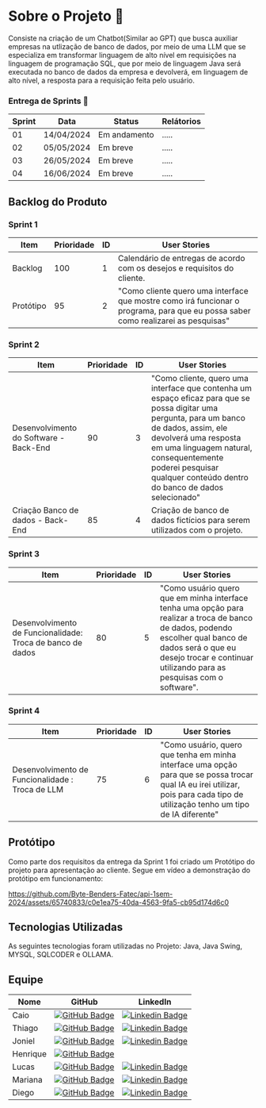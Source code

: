 # Sobre o Projeto 🧩
Consiste na criação de um Chatbot(Similar ao GPT) que busca auxiliar empresas na utlização de banco de dados, por meio de uma LLM que se especializa em transformar linguagem de alto nível em requisições na linguagem de programação SQL, que por meio de linguagem Java será executada no banco de dados da empresa e devolverá, em linguagem de alto nível, a resposta para a requisição feita pelo usuário.    

### Entrega de Sprints 🎯
| Sprint | Data | Status | Relátorios |
|--------|------|--------|------------|
| 01 | 14/04/2024 | Em andamento |..... |
| 02 | 05/05/2024 | Em breve |..... |
| 03 | 26/05/2024 | Em breve |..... |
| 04 | 16/06/2024 | Em breve |..... |


## Backlog do Produto
### Sprint 1
| Item | Prioridade | ID | User Stories |
|------|------------|----|--------------|
| Backlog | 100 | 1 | Calendário de entregas de acordo com os desejos e requisitos do cliente. |
| Protótipo | 95 | 2 | "Como cliente quero uma interface que mostre como irá funcionar o programa, para que eu possa saber como realizarei as pesquisas" |

### Sprint 2
| Item | Prioridade | ID | User Stories |
|------|------------|----|--------------|
| Desenvolvimento do Software - Back-End | 90 | 3 | "Como cliente, quero uma interface que contenha um espaço eficaz para que se possa digitar uma pergunta, para um banco de dados, assim, ele devolverá uma resposta em uma linguagem natural, consequentemente poderei pesquisar qualquer conteúdo dentro do banco de dados selecionado" |
| Criação Banco de dados - Back-End | 85 | 4 | Criação de banco de dados fictícios para serem utilizados com o projeto. |

### Sprint 3
| Item | Prioridade | ID | User Stories |
|------|------------|----|--------------|
| Desenvolvimento de Funcionalidade: Troca de banco de dados | 80 | 5 | "Como usuário quero que em minha interface tenha uma opção para realizar a troca de banco de dados, podendo escolher qual banco de dados será o que eu desejo trocar e continuar utilizando para as pesquisas com o software". |

### Sprint 4
| Item | Prioridade | ID | User Stories |
|------|------------|----|--------------|
| Desenvolvimento de Funcionalidade : Troca de LLM | 75 | 6 | "Como usuário, quero que tenha em minha interface uma opção para que se possa trocar qual IA eu irei utilizar, pois para cada tipo de utilização tenho um tipo de IA diferente" |



## Protótipo 
Como parte dos requisitos da entrega da Sprint 1 foi criado um Protótipo do projeto para apresentação ao cliente. Segue em vídeo a demonstração do protótipo em funcionamento:


https://github.com/Byte-Benders-Fatec/api-1sem-2024/assets/65740833/c0e1ea75-40da-4563-9fa5-cb95d174d6c0


## Tecnologias Utilizadas 
As seguintes tecnologias foram utilizadas no Projeto:
Java, Java Swing, MYSQL, SQLCODER e OLLAMA.


## Equipe 
| Nome | GitHub | LinkedIn |
|------|--------|----------|
| Caio | [![GitHub Badge](https://img.shields.io/badge/GitHub-111217?style=flat-square&logo=github&logoColor=white)](https://github.com/CaioOsorio) |      [![Linkedin Badge](https://img.shields.io/badge/Linkedin-blue?style=flat-square&logo=Linkedin&logoColor=white)](https://www.linkedin.com/in/caio-osorio-a67224200)     |
| Thiago | [![GitHub Badge](https://img.shields.io/badge/GitHub-111217?style=flat-square&logo=github&logoColor=white)](https://github.com/yrnThiago) |     [![Linkedin Badge](https://img.shields.io/badge/Linkedin-blue?style=flat-square&logo=Linkedin&logoColor=white)](https://www.linkedin.com/in/thiago-ribeiro-690b4114b/)  |
| Joniel | [![GitHub Badge](https://img.shields.io/badge/GitHub-111217?style=flat-square&logo=github&logoColor=white)](https://github.com/JonielOliveira) |     [![Linkedin Badge](https://img.shields.io/badge/Linkedin-blue?style=flat-square&logo=Linkedin&logoColor=white)](https://www.linkedin.com/in/jonielrodrigues)  |
| Henrique |[![GitHub Badge](https://img.shields.io/badge/GitHub-111217?style=flat-square&logo=github&logoColor=white)](https://github.com/hriquen)||
| Lucas | [![GitHub Badge](https://img.shields.io/badge/GitHub-111217?style=flat-square&logo=github&logoColor=white)](https://github.com/LucasCassiano1) |     [![Linkedin Badge](https://img.shields.io/badge/Linkedin-blue?style=flat-square&logo=Linkedin&logoColor=white)](https://www.linkedin.com/in/lucas-cassiano-pontes-02b4a6301?trk=contact-info)  |
| Mariana | [![GitHub Badge](https://img.shields.io/badge/GitHub-111217?style=flat-square&logo=github&logoColor=white)](https://github.com/Marianatebecherani) |     [![Linkedin Badge](https://img.shields.io/badge/Linkedin-blue?style=flat-square&logo=Linkedin&logoColor=white)](https://www.linkedin.com/in/mariana-rebelo-tebecherani-3207a4214)  |
| Diego | [![GitHub Badge](https://img.shields.io/badge/GitHub-111217?style=flat-square&logo=github&logoColor=white)](https://github.com/Diegocastro5) |    [![Linkedin Badge](https://img.shields.io/badge/Linkedin-blue?style=flat-square&logo=Linkedin&logoColor=white)](https://www.linkedin.com/in/diegocastro91/)  |
